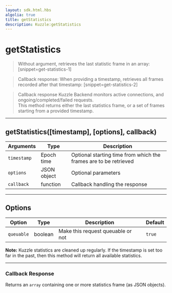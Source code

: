```yaml
---
layout: sdk.html.hbs
algolia: true
title: getStatistics
description: Kuzzle:getStatistics
---
```

  

# getStatistics

> Without argument, retrieves the last statistic frame in an array:
[snippet=get-statistics-1]

> Callback response:
> When providing a timestamp, retrieves all frames recorded after that timestamp:
[snippet=get-statistics-2]

> Callback response
Kuzzle Backend monitors active connections, and ongoing/completed/failed requests.  
This method returns either the last statistics frame, or a set of frames starting from a provided timestamp.

---

## getStatistics([timestamp], [options], callback)

| Arguments | Type | Description |
|---------------|---------|----------------------------------------|
| ``timestamp`` | Epoch time | Optional starting time from which the frames are to be retrieved |
| ``options`` | JSON object | Optional parameters |
| ``callback`` | function | Callback handling the response |

---

## Options

| Option | Type | Description | Default |
|---------------|---------|----------------------------------------|---------|
| ``queuable`` | boolean | Make this request queuable or not  | ``true`` |

**Note:** Kuzzle statistics are cleaned up regularly. If the timestamp is set too far in the past, then this method will return all available statistics.

---

### Callback Response

Returns an `array` containing one or more statistics frame (as JSON objects).
